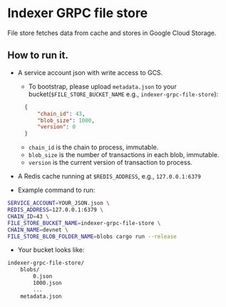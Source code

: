 # Indexer GRPC file store

File store fetches data from cache and stores in Google Cloud Storage.

## How to run it.

* A service account json with write access to GCS.
  * To bootstrap, please upload `metadata.json` to your bucket(`$FILE_STORE_BUCKET_NAME` e.g., `indexer-grpc-file-store`):
  ```json   
    {
        "chain_id": 43,
        "blob_size": 1000,
        "version": 0
    }
  ```
  * `chain_id` is the chain to process, immutable.
  * `blob_size` is the number of transactions in each blob, immutable.
  * `version` is the current version of transaction to process.

* A Redis cache running at `$REDIS_ADDRESS`, e.g., `127.0.0.1:6379`
* Example command to run:

```bash
SERVICE_ACCOUNT=YOUR_JSON.json \
REDIS_ADDRESS=127.0.0.1:6379 \
CHAIN_ID=43 \
FILE_STORE_BUCKET_NAME=indexer-grpc-file-store \
CHAIN_NAME=devnet \
FILE_STORE_BLOB_FOLDER_NAME=blobs cargo run --release
```

* Your bucket looks like:

```bash
indexer-grpc-file-store/
    blobs/
        0.json
        1000.json
        ...
    metadata.json
```
